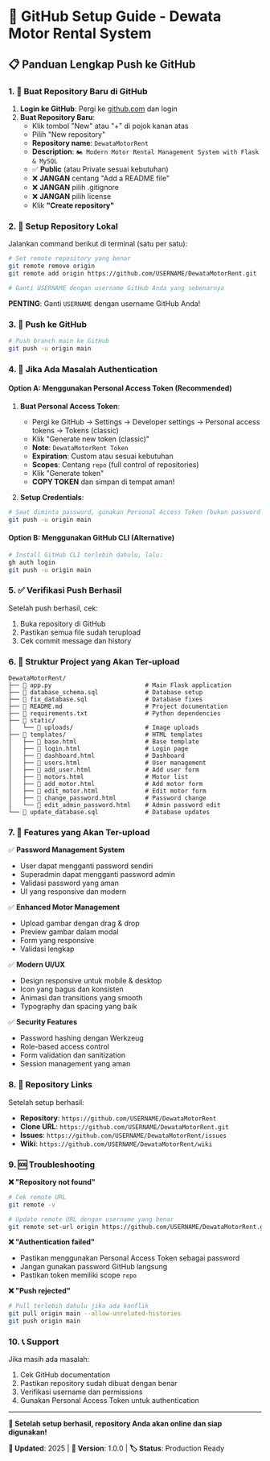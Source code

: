 # 🚀 GitHub Setup Guide - Dewata Motor Rental System

## 📋 Panduan Lengkap Push ke GitHub

### 1. 🎯 Buat Repository Baru di GitHub

1. **Login ke GitHub**: Pergi ke [github.com](https://github.com) dan login
2. **Buat Repository Baru**:
   - Klik tombol "New" atau "+" di pojok kanan atas
   - Pilih "New repository"
   - **Repository name**: `DewataMotorRent` 
   - **Description**: `🏍️ Modern Motor Rental Management System with Flask & MySQL`
   - ✅ **Public** (atau Private sesuai kebutuhan)
   - ❌ **JANGAN** centang "Add a README file" 
   - ❌ **JANGAN** pilih .gitignore
   - ❌ **JANGAN** pilih license
   - Klik **"Create repository"**

### 2. 🔧 Setup Repository Lokal

Jalankan command berikut di terminal (satu per satu):

```bash
# Set remote repository yang benar
git remote remove origin
git remote add origin https://github.com/USERNAME/DewataMotorRent.git

# Ganti USERNAME dengan username GitHub Anda yang sebenarnya
```

**PENTING**: Ganti `USERNAME` dengan username GitHub Anda!

### 3. 🚀 Push ke GitHub

```bash
# Push branch main ke GitHub
git push -u origin main
```

### 4. 🔐 Jika Ada Masalah Authentication

#### Option A: Menggunakan Personal Access Token (Recommended)

1. **Buat Personal Access Token**:
   - Pergi ke GitHub → Settings → Developer settings → Personal access tokens → Tokens (classic)
   - Klik "Generate new token (classic)"
   - **Note**: `DewataMotorRent Token`
   - **Expiration**: Custom atau sesuai kebutuhan
   - **Scopes**: Centang `repo` (full control of repositories)
   - Klik "Generate token"
   - **COPY TOKEN** dan simpan di tempat aman!

2. **Setup Credentials**:
```bash
# Saat diminta password, gunakan Personal Access Token (bukan password GitHub)
git push -u origin main
```

#### Option B: Menggunakan GitHub CLI (Alternative)

```bash
# Install GitHub CLI terlebih dahulu, lalu:
gh auth login
git push -u origin main
```

### 5. ✅ Verifikasi Push Berhasil

Setelah push berhasil, cek:
1. Buka repository di GitHub
2. Pastikan semua file sudah terupload
3. Cek commit message dan history

### 6. 📁 Struktur Project yang Akan Ter-upload

```
DewataMotorRent/
├── 📄 app.py                          # Main Flask application
├── 📄 database_schema.sql             # Database setup
├── 📄 fix_database.sql                # Database fixes  
├── 📄 README.md                       # Project documentation
├── 📄 requirements.txt                # Python dependencies
├── 📂 static/
│   └── 📂 uploads/                    # Image uploads
├── 📂 templates/                      # HTML templates
│   ├── 📄 base.html                   # Base template
│   ├── 📄 login.html                  # Login page
│   ├── 📄 dashboard.html              # Dashboard
│   ├── 📄 users.html                  # User management
│   ├── 📄 add_user.html               # Add user form
│   ├── 📄 motors.html                 # Motor list
│   ├── 📄 add_motor.html              # Add motor form
│   ├── 📄 edit_motor.html             # Edit motor form
│   ├── 📄 change_password.html        # Password change
│   └── 📄 edit_admin_password.html    # Admin password edit
└── 📄 update_database.sql             # Database updates
```

### 7. 🎉 Features yang Akan Ter-upload

✅ **Password Management System**
- User dapat mengganti password sendiri
- Superadmin dapat mengganti password admin
- Validasi password yang aman
- UI yang responsive dan modern

✅ **Enhanced Motor Management**
- Upload gambar dengan drag & drop
- Preview gambar dalam modal
- Form yang responsive
- Validasi lengkap

✅ **Modern UI/UX**
- Design responsive untuk mobile & desktop  
- Icon yang bagus dan konsisten
- Animasi dan transitions yang smooth
- Typography dan spacing yang baik

✅ **Security Features**
- Password hashing dengan Werkzeug
- Role-based access control
- Form validation dan sanitization
- Session management yang aman

### 8. 🔗 Repository Links

Setelah setup berhasil:
- **Repository**: `https://github.com/USERNAME/DewataMotorRent`
- **Clone URL**: `https://github.com/USERNAME/DewataMotorRent.git`
- **Issues**: `https://github.com/USERNAME/DewataMotorRent/issues`
- **Wiki**: `https://github.com/USERNAME/DewataMotorRent/wiki`

### 9. 🆘 Troubleshooting

**❌ "Repository not found"**
```bash
# Cek remote URL
git remote -v

# Update remote URL dengan username yang benar
git remote set-url origin https://github.com/USERNAME/DewataMotorRent.git
```

**❌ "Authentication failed"**
- Pastikan menggunakan Personal Access Token sebagai password
- Jangan gunakan password GitHub langsung
- Pastikan token memiliki scope `repo`

**❌ "Push rejected"**
```bash
# Pull terlebih dahulu jika ada konflik
git pull origin main --allow-unrelated-histories
git push origin main
```

### 10. 📞 Support

Jika masih ada masalah:
1. Cek GitHub documentation
2. Pastikan repository sudah dibuat dengan benar
3. Verifikasi username dan permissions
4. Gunakan Personal Access Token untuk authentication

---

**🎯 Setelah setup berhasil, repository Anda akan online dan siap digunakan!**

**📅 Updated**: 2025 | **🔧 Version**: 1.0.0 | **🏷️ Status**: Production Ready 